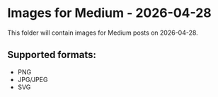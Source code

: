# Images for Medium - 2026-04-28

This folder will contain images for Medium posts on 2026-04-28.

## Supported formats:
- PNG
- JPG/JPEG
- SVG
